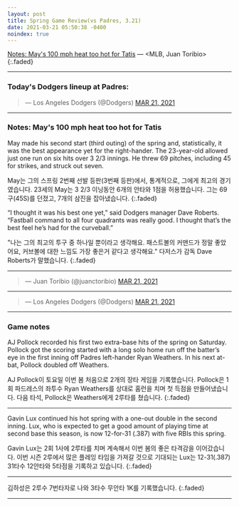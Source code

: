 ```yaml
---
layout: post
title: Spring Game Review(vs Padres, 3.21)
date: 2021-03-21 05:50:38 -0400
noindex: true
---
```


[Notes: May's 100 mph heat too hot for Tatis](https://www.mlb.com/dodgers/news/dustin-may-strikes-out-fernando-tatis-jr-with-100-mph-pitch) &mdash; <MLB, Juan Toribio>
{:.faded}

---

### Today's Dodgers lineup at Padres:

<script async src="//platform.twitter.com/widgets.js" charset="utf-8"></script>
<blockquote class="twitter-tweet" data-lang="en">
  &mdash; Los Angeles Dodgers (@Dodgers)
  <a href="https://twitter.com/Dodgers/status/1373326626050609154">MAR 21, 2021</a>
</blockquote>

---

### Notes: May's 100 mph heat too hot for Tatis
May made his second start (third outing) of the spring and, statistically, it was the best appearance yet for the right-hander. The 23-year-old allowed just one run on six hits over 3 2/3 innings. He threw 69 pitches, including 45 for strikes, and struck out seven.

May는 그의 스프링 2번째 선발 등판(3번째 등판)에서, 통계적으로, 그에게 최고의 경기였습니다. 23세의 May는 3 2/3 이닝동안 6개의 안타와 1점을 허용했습니다. 그는 69구(45S)를 던졌고, 7개의 삼진을 잡아냈습니다.
{:.faded}

“I thought it was his best one yet,” said Dodgers manager Dave Roberts. “Fastball command to all four quadrants was really good. I thought that’s the best feel he’s had for the curveball.”

"나는 그의 최고의 투구 중 하나일 뿐이라고 생각해요. 패스트볼의 커맨드가 정말 좋았어요, 커브볼에 대한 느낌도 가장 좋은거 같다고 생각해요." 다저스가 감독 Dave Roberts가 말했습니다.
{:.faded}

---

<script async src="//platform.twitter.com/widgets.js" charset="utf-8"></script>
<blockquote class="twitter-tweet" data-lang="en">
  &mdash; Juan Toribio (@juanctoribio)
  <a href="https://twitter.com/juanctoribio/status/1373379743391752192">MAR 21, 2021</a>
</blockquote>

---

<script async src="//platform.twitter.com/widgets.js" charset="utf-8"></script>
<blockquote class="twitter-tweet" data-lang="en">
  &mdash; Los Angeles Dodgers (@Dodgers)
  <a href="https://twitter.com/Dodgers/status/1373383481544175616">MAR 21, 2021</a>
</blockquote>

---

### Game notes
AJ Pollock recorded his first two extra-base hits of the spring on Saturday. Pollock got the scoring started with a long solo home run off the batter’s eye in the first inning off Padres left-hander Ryan Weathers. In his next at-bat, Pollock doubled off Weathers.

AJ Pollock이 토요일 이번 봄 처음으로 2개의 장타 게임을 기록했습니다. Pollock은 1회 파드레스의 좌투수 Ryan Weathers를 상대로 홈런을 치며 첫 득점을 만들어냈습니다. 다음 타석, Pollock은 Weathers에게 2루타를 쳤습니다.
{:.faded}

---

Gavin Lux continued his hot spring with a one-out double in the second inning. Lux, who is expected to get a good amount of playing time at second base this season, is now 12-for-31 (.387) with five RBIs this spring.

Gavin Lux는 2회 1사에 2루타를 치며 계속해서 이번 봄의 좋은 타격감을 이어갔습니다. 이번 시즌 2루에서 많은 플레잉 타임을 가져갈 것으로 기대되는 Lux는 12-31(.387) 31타수 12안타와 5타점을 기록하고 있습니다.
{:.faded}

---

김하성은 2루수 7번타자로 나와 3타수 무안타 1K를 기록했습니다.
{:.faded}

---

